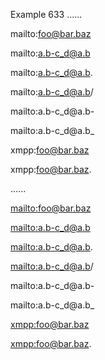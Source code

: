 Example 633
......

mailto:foo@bar.baz

mailto:a.b-c_d@a.b

mailto:a.b-c_d@a.b.

mailto:a.b-c_d@a.b/

mailto:a.b-c_d@a.b-

mailto:a.b-c_d@a.b_

xmpp:foo@bar.baz

xmpp:foo@bar.baz.

......

<p><a href="mailto:foo@bar.baz">mailto:foo@bar.baz</a></p>
<p><a href="mailto:a.b-c_d@a.b">mailto:a.b-c_d@a.b</a></p>
<p><a href="mailto:a.b-c_d@a.b">mailto:a.b-c_d@a.b</a>.</p>
<p><a href="mailto:a.b-c_d@a.b">mailto:a.b-c_d@a.b</a>/</p>
<p>mailto:a.b-c_d@a.b-</p>
<p>mailto:a.b-c_d@a.b_</p>
<p><a href="xmpp:foo@bar.baz">xmpp:foo@bar.baz</a></p>
<p><a href="xmpp:foo@bar.baz">xmpp:foo@bar.baz</a>.</p>
